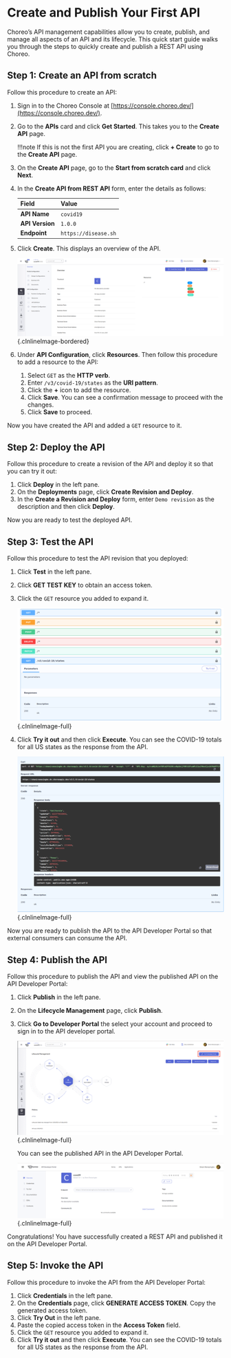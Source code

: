 # Create and Publish Your First API

Choreo’s API management capabilities allow you to create, publish, and manage all aspects of an API and its lifecycle.
This quick start guide walks you through the steps to quickly create and publish a REST API using Choreo. 
 
## Step 1: Create an API from scratch
Follow this procedure to create an API:

1. Sign in to the Choreo Console at [https://console.choreo.dev/](https://console.choreo.dev/).
2. Go to the **APIs** card and click **Get Started**. This takes you to the **Create API** page. 
    
    !!!note
        If this is not the first API you are creating,  click **+ Create** to go to the **Create API** page.

3. On the **Create API** page, go to the **Start from scratch card** and click **Next**.
4. In the **Create API from REST API** form, enter the details as follows:
    
    | **Field**        | **Value**                                        |
    |------------------|--------------------------------------------------|
    | **API Name**     | `covid19`                                     |
    | **API Version**  | `1.0.0`                                          |
    | **Endpoint**     | `https://disease.sh`|

5. Click **Create**. This displays an overview of the API.

    ![API overview](../assets/img/apis/api-overview.png){.cInlineImage-bordered}
       
6. Under **API Configuration**, click **Resources**. Then follow this procedure to add a resource to the API:
    1. Select `GET` as the **HTTP verb**.
    2. Enter `/v3/covid-19/states` as the **URI pattern**.
    3. Click the **+** icon to add the resource.
    4. Click **Save**. You can see a confirmation message to proceed with the changes.
    5. Click **Save** to proceed.

Now you have created the API and added a `GET` resource to it.

## Step 2: Deploy the API
Follow this procedure to create a revision of the API and deploy it so that you can try it out:

1. Click **Deploy** in the left pane.
2. On the **Deployments** page, click **Create Revision and Deploy**.
3. In the **Create a Revision and Deploy** form, enter `Demo revision` as the description and then click **Deploy**.

Now you are ready to test the deployed API.

## Step 3: Test the API
Follow this procedure to test the API revision that you deployed:

1. Click **Test** in the left pane.
2. Click **GET TEST KEY** to obtain an access token.
3. Click the `GET` resource you added to expand it.

    ![API GET resource](../assets/img/apis/api-resource.png){.cInlineImage-full}
4. Click **Try it out** and then click **Execute**. You can see the COVID-19 totals for all US states as the response from the API.

    ![Response received from the service execution](../assets/img/apis/response.png){.cInlineImage-full}

Now you are ready to publish the API to the API Developer Portal so that external consumers can consume the API.

## Step 4: Publish the API
Follow this procedure to publish the API and view the published API on the API Developer Portal:

1. Click **Publish** in the left pane.
2. On the **Lifecycle Management** page, click **Publish**.
3. Click **Go to Developer Portal** the select your account and proceed to sign in to the API developer portal.

    ![Go to API Developer Portal](../assets/img/apis/go-to-devportal.png){.cInlineImage-full}

     You can see the published API in the API Developer Portal.

    ![List of published APIs in the API Developer Portal](../assets/img/apis/devportal.png){.cInlineImage-full}

Congratulations! You have successfully created a REST API and published it on the API Developer Portal.

## Step 5: Invoke the API 
Follow this procedure to invoke the API from the API Developer Portal:

1. Click **Credentials** in the left pane.
2. On the **Credentials** page, click **GENERATE ACCESS TOKEN**. Copy the generated access token.
3. Click **Try Out** in the left pane. 
4. Paste the copied access token in the **Access Token** field.
5. Click the `GET` resource you added to expand it.
6. Click **Try it out** and then click **Execute**. You can see the COVID-19 totals for all US states as the response from the API.